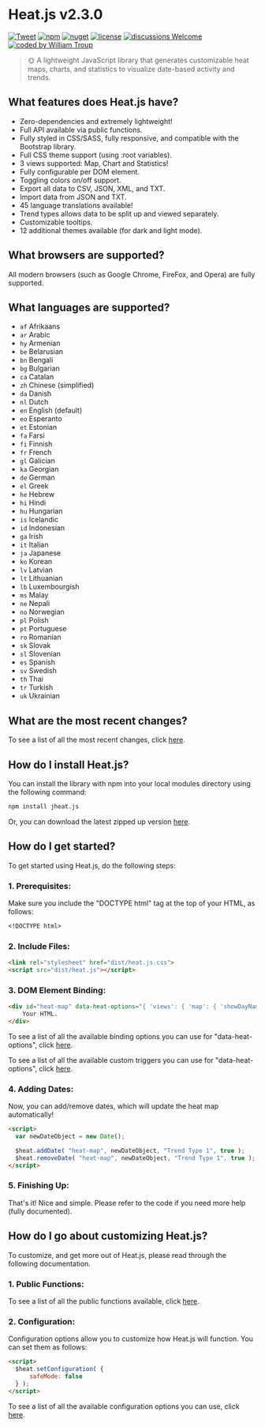 # Heat.js v2.3.0

[![Tweet](https://img.shields.io/twitter/url/http/shields.io.svg?style=social)](https://twitter.com/intent/tweet?text=Heat.js%2C%20a%20free%20JavaScript%heat%20map&url=https://github.com/williamtroup/Heat.js&hashtags=javascript,heat,map)
[![npm](https://img.shields.io/badge/npmjs-v2.3.0-blue)](https://www.npmjs.com/package/jheat.js)
[![nuget](https://img.shields.io/badge/nuget-v2.3.0-purple)](https://www.nuget.org/packages/jHeat.js/)
[![license](https://img.shields.io/badge/license-MIT-green)](https://github.com/williamtroup/Heat.js/blob/main/LICENSE.txt)
[![discussions Welcome](https://img.shields.io/badge/discussions-Welcome-red)](https://github.com/williamtroup/Heat.js/discussions)
[![coded by William Troup](https://img.shields.io/badge/coded_by-William_Troup-yellow)](https://william-troup.com/)

> 🌞 A lightweight JavaScript library that generates customizable heat maps, charts, and statistics to visualize date-based activity and trends.


## What features does Heat.js have?

- Zero-dependencies and extremely lightweight!
- Full API available via public functions.
- Fully styled in CSS/SASS, fully responsive, and compatible with the Bootstrap library.
- Full CSS theme support (using :root variables).
- 3 views supported: Map, Chart and Statistics!
- Fully configurable per DOM element.
- Toggling colors on/off support.
- Export all data to CSV, JSON, XML, and TXT.
- Import data from JSON and TXT.
- 45 language translations available!
- Trend types allows data to be split up and viewed separately.
- Customizable tooltips.
- 12 additional themes available (for dark and light mode).


## What browsers are supported?

All modern browsers (such as Google Chrome, FireFox, and Opera) are fully supported.


## What languages are supported?

- `af` Afrikaans
- `ar` Arabic
- `hy` Armenian
- `be` Belarusian
- `bn` Bengali
- `bg` Bulgarian
- `ca` Catalan
- `zh` Chinese (simplified)
- `da` Danish
- `nl` Dutch
- `en` English (default)
- `eo` Esperanto
- `et` Estonian
- `fa` Farsi
- `fi` Finnish
- `fr` French
- `gl` Galician
- `ka` Georgian
- `de` German
- `el` Greek
- `he` Hebrew
- `hi` Hindi
- `hu` Hungarian
- `is` Icelandic
- `id` Indonesian
- `ga` Irish
- `it` Italian
- `ja` Japanese
- `ko` Korean
- `lv` Latvian
- `lt` Lithuanian
- `lb` Luxembourgish
- `ms` Malay
- `ne` Nepali
- `no` Norwegian
- `pl` Polish
- `pt` Portuguese
- `ro` Romanian
- `sk` Slovak
- `sl` Slovenian
- `es` Spanish
- `sv` Swedish
- `th` Thai
- `tr` Turkish
- `uk` Ukrainian


## What are the most recent changes?

To see a list of all the most recent changes, click [here](https://william-troup.com/heat-js/documentation/recent-changes.html).


## How do I install Heat.js?

You can install the library with npm into your local modules directory using the following command:

```markdown
npm install jheat.js
```

Or, you can download the latest zipped up version [here](https://www.william-troup.com/heat-js/download.html).


## How do I get started?

To get started using Heat.js, do the following steps:

### 1. Prerequisites:

Make sure you include the "DOCTYPE html" tag at the top of your HTML, as follows:

```markdown
<!DOCTYPE html>
```

### 2. Include Files:

```markdown
<link rel="stylesheet" href="dist/heat.js.css">
<script src="dist/heat.js"></script>
```

### 3. DOM Element Binding:

```markdown
<div id="heat-map" data-heat-options="{ 'views': { 'map': { 'showDayNames': true } } }">
    Your HTML.
</div>
```

To see a list of all the available binding options you can use for "data-heat-options", click [here](https://william-troup.com/heat-js/documentation/binding-options.html).

To see a list of all the available custom triggers you can use for "data-heat-options", click [here](https://william-troup.com/heat-js/documentation/binding-options-custom-triggers.html).


### 4. Adding Dates:

Now, you can add/remove dates, which will update the heat map automatically!

```markdown
<script>
  var newDateObject = new Date();

  $heat.addDate( "heat-map", newDateObject, "Trend Type 1", true );
  $heat.removeDate( "heat-map", newDateObject, "Trend Type 1", true );
</script>
```


### 5. Finishing Up:

That's it! Nice and simple. Please refer to the code if you need more help (fully documented).


## How do I go about customizing Heat.js?

To customize, and get more out of Heat.js, please read through the following documentation.


### 1. Public Functions:

To see a list of all the public functions available, click [here](https://william-troup.com/heat-js/documentation/public-functions.html).


### 2. Configuration:

Configuration options allow you to customize how Heat.js will function.  You can set them as follows:

```markdown
<script> 
  $heat.setConfiguration( {
      safeMode: false
  } );
</script>
```

To see a list of all the available configuration options you can use, click [here](https://william-troup.com/heat-js/documentation/options.html).